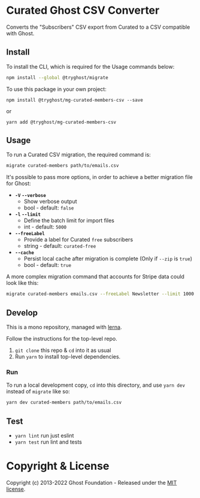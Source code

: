 # Curated Ghost CSV Converter

Converts the "Subscribers" CSV export from Curated to a CSV compatible with Ghost.


## Install

To install the CLI, which is required for the Usage commands below:

```sh
npm install --global @tryghost/migrate
```

To use this package in your own project:

`npm install @tryghost/mg-curated-members-csv --save`

or

`yarn add @tryghost/mg-curated-members-csv`


## Usage

To run a Curated CSV migration, the required command is:

```sh
migrate curated-members path/to/emails.csv
```

It's possible to pass more options, in order to achieve a better migration file for Ghost:

- **`-V` `--verbose`**
    - Show verbose output
    - bool - default: `false`
- **`-l` `--limit`**
    - Define the batch limit for import files
    - int - default: `5000`
- **`--freeLabel`**
    - Provide a label for Curated `free` subscribers
    - string - default: `curated-free`
- **`--cache`** 
    - Persist local cache after migration is complete (Only if `--zip` is `true`)
    - bool - default: `true`

A more complex migration command that accounts for Stripe data could look like this:

```sh
migrate curated-members emails.csv --freeLabel Newsletter --limit 1000
```


## Develop

This is a mono repository, managed with [lerna](https://lerna.js.org).

Follow the instructions for the top-level repo.
1. `git clone` this repo & `cd` into it as usual
2. Run `yarn` to install top-level dependencies.


### Run

To run a local development copy, `cd` into this directory, and use `yarn dev` instead of `migrate` like so:

```sh
yarn dev curated-members path/to/emails.csv
```


## Test

- `yarn lint` run just eslint
- `yarn test` run lint and tests


# Copyright & License

Copyright (c) 2013-2022 Ghost Foundation - Released under the [MIT license](LICENSE).
